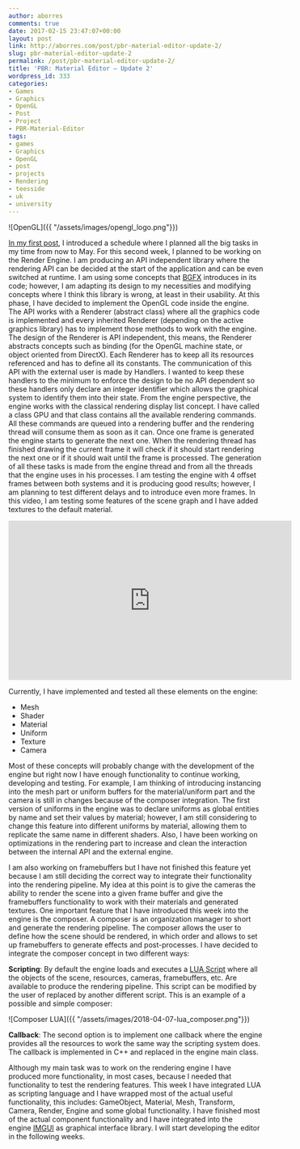 ```yaml
---
author: aborres
comments: true
date: 2017-02-15 23:47:07+00:00
layout: post
link: http://aborres.com/post/pbr-material-editor-update-2/
slug: pbr-material-editor-update-2
permalink: /post/pbr-material-editor-update-2/
title: 'PBR: Material Editor – Update 2'
wordpress_id: 333
categories:
- Games
- Graphics
- OpenGL
- Post
- Project
- PBR-Material-Editor
tags:
- games
- Graphics
- OpenGL
- post
- projects
- Rendering
- teesside
- uk
- university
---
```


![OpenGL]({{ "/assets/images/opengl_logo.png"}})

[In my first post](aborres.com/post/pbr-material-editor-introduction/), I introduced a schedule where I planned all the big tasks in my time from now to May. For this second week, I planned to be working on the Render Engine. I am producing an API independent library where the rendering API can be decided at the start of the application and can be even switched at runtime. I am using some concepts that [BGFX](https://github.com/bkaradzic/bgfx) introduces in its code; however, I am adapting its design to my necessities and modifying concepts where I think this library is wrong, at least in their usability. At this phase, I have decided to implement the OpenGL code inside the engine. The API works with a Renderer (abstract class) where all the graphics code is implemented and every inherited Renderer (depending on the active graphics library) has to implement those methods to work with the engine. The design of the Renderer is API independent, this means, the Renderer abstracts concepts such as binding (for the OpenGL machine state, or object oriented from DirectX). Each Renderer has to keep all its resources referenced and has to define all its constants. The communication of this API with the external user is made by Handlers. I wanted to keep these handlers to the minimum to enforce the design to be no API dependent so these handlers only declare an integer identifier which allows the graphical system to identify them into their state. From the engine perspective, the engine works with the classical rendering display list concept. I have called a class GPU and that class contains all the available rendering commands. All these commands are queued into a rendering buffer and the rendering thread will consume them as soon as it can. Once one frame is generated the engine starts to generate the next one. When the rendering thread has finished drawing the current frame it will check if it should start rendering the next one or if it should wait until the frame is processed. The generation of all these tasks is made from the engine thread and from all the threads that the engine uses in his processes. I am testing the engine with 4 offset frames between both systems and it is producing good results; however, I am planning to test different delays and to introduce even more frames. In this video, I am testing some features of the scene graph and I have added textures to the default material.

<iframe width="560" height="315" src="https://www.youtube.com/embed/uldAOysWHAc?rel=0&amp;showinfo=0" frameborder="0" allow="autoplay; encrypted-media" allowfullscreen></iframe>

Currently, I have implemented and tested all these elements on the engine:
 	
  * Mesh
  * Shader
  * Material
  * Uniform
  * Texture
  * Camera

Most of these concepts will probably change with the development of the engine but right now I have enough functionality to continue working, developing and testing. For example, I am thinking of introducing instancing into the mesh part or uniform buffers for the material/uniform part and the camera is still in changes because of the composer integration. The first version of uniforms in the engine was to declare uniforms as global entities by name and set their values by material; however, I am still considering to change this feature into different uniforms by material, allowing them to replicate the same name in different shaders. Also, I have been working on optimizations in the rendering part to increase and clean the interaction between the internal API and the external engine.

I am also working on framebuffers but I have not finished this feature yet because I am still deciding the correct way to integrate their functionality into the rendering pipeline. My idea at this point is to give the cameras the ability to render the scene into a given frame buffer and give the framebuffers functionality to work with their materials and generated textures. One important feature that I have introduced this week into the engine is the composer. A composer is an organization manager to short and generate the rendering pipeline. The composer allows the user to define how the scene should be rendered, in which order and allows to set up framebuffers to generate effects and post-processes. I have decided to integrate the composer concept in two different ways:

**Scripting**: By default the engine loads and executes a [LUA Script](https://www.lua.org/) where all the objects of the scene, resources, cameras, framebuffers, etc. Are available to produce the rendering pipeline. This script can be modified by the user of replaced by another different script. This is an example of a possible and simple composer:

![Composer LUA]({{ "/assets/images/2018-04-07-lua_composer.png"}})

**Callback**: The second option is to implement one callback where the engine provides all the resources to work the same way the scripting system does. The callback is implemented in C++ and replaced in the engine main class.

Although my main task was to work on the rendering engine I have produced more functionality, in most cases, because I needed that functionality to test the rendering features. This week I have integrated LUA as scripting language and I have wrapped most of the actual useful functionality, this includes: GameObject, Material, Mesh, Transform, Camera, Render, Engine and some global functionality. I have finished most of the actual component functionality and I have integrated into the engine [IMGUI](https://github.com/ocornut/imgui) as graphical interface library. I will start developing the editor in the following weeks.
